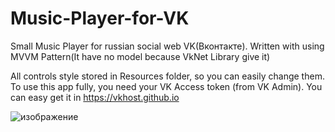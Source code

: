 # Music-Player-for-VK
Small Music Player for russian social web VK(Вконтакте).
Written with using MVVM Pattern(It have no model because VkNet Library give it)

All controls style stored in Resources folder, so you can easily change them.
To use this app fully, you need your VK Access token (from VK Admin). You can easy get it in https://vkhost.github.io

![изображение](https://user-images.githubusercontent.com/78251540/180435527-32505241-aeb6-45df-943b-873eb7b12fec.png)
